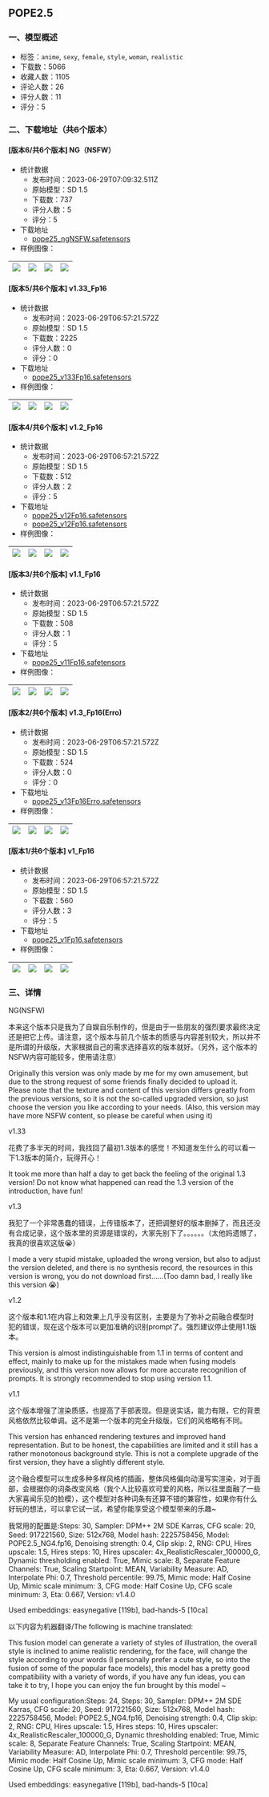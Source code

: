 ## POPE2.5
### 一、模型概述

- 标签：`anime`, `sexy`, `female`, `style`, `woman`, `realistic`
- 下载数：5066
- 收藏人数：1105
- 评论人数：26
- 评分人数：11
- 评分：5

### 二、下载地址（共6个版本）

#### [版本6/共6个版本] NG（NSFW）

- 统计数据
  - 发布时间：2023-06-29T07:09:32.511Z
  - 原始模型：SD 1.5
  - 下载数：737
  - 评分人数：5
  - 评分：5
- 下载地址
  - [pope25_ngNSFW.safetensors](https://civitai.com/api/download/models/106409)
- 样例图像：

| <img src="https://image.civitai.com/xG1nkqKTMzGDvpLrqFT7WA/3721a68b-82de-45eb-95a2-6cf73f03beaf/width=450/1331158.jpeg" /> | <img src="https://image.civitai.com/xG1nkqKTMzGDvpLrqFT7WA/1014661e-eb0f-45b0-9108-e906641836b3/width=450/1331161.jpeg" /> | <img src="https://image.civitai.com/xG1nkqKTMzGDvpLrqFT7WA/a33b310e-1e51-42fb-a4fe-6f84b95092cf/width=450/1331159.jpeg" /> | <img src="https://image.civitai.com/xG1nkqKTMzGDvpLrqFT7WA/3fcfe075-e5d9-4b26-b7a3-1ca2d4bd1230/width=450/1331162.jpeg" /> |
| ---- | ---- | ---- | ---- |

#### [版本5/共6个版本] v1.33_Fp16

- 统计数据
  - 发布时间：2023-06-29T06:57:21.572Z
  - 原始模型：SD 1.5
  - 下载数：2225
  - 评分人数：0
  - 评分：0
- 下载地址
  - [pope25_v133Fp16.safetensors](https://civitai.com/api/download/models/89079)
- 样例图像：

| <img src="https://image.civitai.com/xG1nkqKTMzGDvpLrqFT7WA/bf3688dc-898d-43e6-af89-01a6f5133673/width=450/1027555.jpeg" /> | <img src="https://image.civitai.com/xG1nkqKTMzGDvpLrqFT7WA/d4539d5c-01c6-44e2-9510-c2c6e7eb8ef5/width=450/1027546.jpeg" /> | <img src="https://image.civitai.com/xG1nkqKTMzGDvpLrqFT7WA/aed3df8e-39a7-4a87-9d4c-1b7bbd0c73c0/width=450/1027544.jpeg" /> | <img src="https://image.civitai.com/xG1nkqKTMzGDvpLrqFT7WA/cfa2b1ef-d8a1-41e2-9c59-6392f0d9af52/width=450/1027551.jpeg" /> |
| ---- | ---- | ---- | ---- |

#### [版本4/共6个版本] v1.2_Fp16

- 统计数据
  - 发布时间：2023-06-29T06:57:21.572Z
  - 原始模型：SD 1.5
  - 下载数：512
  - 评分人数：2
  - 评分：5
- 下载地址
  - [pope25_v12Fp16.safetensors](https://civitai.com/api/download/models/58144?type=Model&format=SafeTensor&size=full&fp=fp16)
  - [pope25_v12Fp16.safetensors](https://civitai.com/api/download/models/58144)
- 样例图像：

| <img src="https://image.civitai.com/xG1nkqKTMzGDvpLrqFT7WA/d88641e4-a970-436a-b757-f510da0dbc00/width=450/632580.jpeg" /> | <img src="https://image.civitai.com/xG1nkqKTMzGDvpLrqFT7WA/148c034b-1f5f-4b20-fc1a-7e7a837fd500/width=450/660399.jpeg" /> | <img src="https://image.civitai.com/xG1nkqKTMzGDvpLrqFT7WA/eb18dc7d-123f-491d-eec4-4f12ff70b100/width=450/639224.jpeg" /> | <img src="https://image.civitai.com/xG1nkqKTMzGDvpLrqFT7WA/3d4f1f93-6937-4562-9f47-f49d7775fe00/width=450/639226.jpeg" /> |
| ---- | ---- | ---- | ---- |

#### [版本3/共6个版本] v1.1_Fp16

- 统计数据
  - 发布时间：2023-06-29T06:57:21.572Z
  - 原始模型：SD 1.5
  - 下载数：508
  - 评分人数：1
  - 评分：5
- 下载地址
  - [pope25_v11Fp16.safetensors](https://civitai.com/api/download/models/56622)
- 样例图像：

| <img src="https://image.civitai.com/xG1nkqKTMzGDvpLrqFT7WA/8a824e0c-c1d2-4c17-923c-06002ec0f800/width=450/618598.jpeg" /> | <img src="https://image.civitai.com/xG1nkqKTMzGDvpLrqFT7WA/94a969b2-392e-40ad-8914-27b1c8d55c00/width=450/618597.jpeg" /> | <img src="https://image.civitai.com/xG1nkqKTMzGDvpLrqFT7WA/a59bcd26-9d86-4f28-017f-2b05ad9f8700/width=450/618599.jpeg" /> | <img src="https://image.civitai.com/xG1nkqKTMzGDvpLrqFT7WA/b59e493b-2712-445a-594e-6227a08e6b00/width=450/618762.jpeg" /> |
| ---- | ---- | ---- | ---- |

#### [版本2/共6个版本] v1.3_Fp16(Erro)

- 统计数据
  - 发布时间：2023-06-29T06:57:21.572Z
  - 原始模型：SD 1.5
  - 下载数：524
  - 评分人数：0
  - 评分：0
- 下载地址
  - [pope25_v13Fp16Erro.safetensors](https://civitai.com/api/download/models/88251)
- 样例图像：

| <img src="https://image.civitai.com/xG1nkqKTMzGDvpLrqFT7WA/ccabceb3-939a-4ed8-a930-251b66a5da9b/width=450/1014821.jpeg" /> | <img src="https://image.civitai.com/xG1nkqKTMzGDvpLrqFT7WA/0298eb92-9ac4-4f36-89f9-ab473800c610/width=450/1014824.jpeg" /> | <img src="https://image.civitai.com/xG1nkqKTMzGDvpLrqFT7WA/e9469e37-6f2f-48fd-882c-0652a65a4237/width=450/1014829.jpeg" /> | <img src="https://image.civitai.com/xG1nkqKTMzGDvpLrqFT7WA/73cc4690-4923-44e7-8cb2-b6e0f6785f5a/width=450/1014822.jpeg" /> |
| ---- | ---- | ---- | ---- |

#### [版本1/共6个版本] v1_Fp16

- 统计数据
  - 发布时间：2023-06-29T06:57:21.572Z
  - 原始模型：SD 1.5
  - 下载数：560
  - 评分人数：3
  - 评分：5
- 下载地址
  - [pope25_v1Fp16.safetensors](https://civitai.com/api/download/models/50813)
- 样例图像：

| <img src="https://image.civitai.com/xG1nkqKTMzGDvpLrqFT7WA/c41a3842-2bd2-4477-2823-6580e810a600/width=450/551097.jpeg" /> | <img src="https://image.civitai.com/xG1nkqKTMzGDvpLrqFT7WA/0aeab020-db2d-452f-74f5-53da720ec400/width=450/546893.jpeg" /> | <img src="https://image.civitai.com/xG1nkqKTMzGDvpLrqFT7WA/4bc84b13-024c-4050-241d-e36b4ca09600/width=450/546892.jpeg" /> | <img src="https://image.civitai.com/xG1nkqKTMzGDvpLrqFT7WA/c2ca596e-bc7f-4da1-551f-2bb6a1cd4c00/width=450/546889.jpeg" /> |
| ---- | ---- | ---- | ---- |


### 三、详情
<p>NG(NSFW)</p><p>本来这个版本只是我为了自娱自乐制作的，但是由于一些朋友的强烈要求最终决定还是把它上传。请注意，这个版本与前几个版本的质感与内容差别较大，所以并不是所谓的升级版，大家根据自己的需求选择喜欢的版本就好。（另外，这个版本的NSFW内容可能较多，使用请注意）</p><p>Originally this version was only made by me for my own amusement, but due to the strong request of some friends finally decided to upload it. Please note that the texture and content of this version differs greatly from the previous versions, so it is not the so-called upgraded version, so just choose the version you like according to your needs. (Also, this version may have more NSFW content, so please be careful when using it)</p><p></p><p></p><p>v1.33</p><p>花费了多半天的时间，我找回了最初1.3版本的感觉！不知道发生什么的可以看一下1.3版本的简介，玩得开心！</p><p>It took me more than half a day to get back the feeling of the original 1.3 version! Do not know what happened can read the 1.3 version of the introduction, have fun!</p><p></p><p></p><p>v1.3</p><p>我犯了一个非常愚蠢的错误，上传错版本了，还把调整好的版本删掉了，而且还没有合成记录，这个版本里的资源是错误的，大家先别下了。。。。。。（太他妈遗憾了，我真的很喜欢这版😭）</p><p>I made a very stupid mistake, uploaded the wrong version, but also to adjust the version deleted, and there is no synthesis record, the resources in this version is wrong, you do not download first......(Too damn bad, I really like this version 😭)</p><p></p><p></p><p>v1.2</p><p>这个版本和1.1在内容上和效果上几乎没有区别，主要是为了弥补之前融合模型时犯的错误，现在这个版本可以更加准确的识别prompt了。强烈建议停止使用1.1版本。</p><p>This version is almost indistinguishable from 1.1 in terms of content and effect, mainly to make up for the mistakes made when fusing models previously, and this version now allows for more accurate recognition of prompts. It is strongly recommended to stop using version 1.1.</p><p></p><p></p><p>v1.1</p><p>这个版本增强了渲染质感，也提高了手部表现。但是说实话，能力有限，它的背景风格依然比较单调。这不是第一个版本的完全升级版，它们的风格略有不同。</p><p>This version has enhanced rendering textures and improved hand representation. But to be honest, the capabilities are limited and it still has a rather monotonous background style. This is not a complete upgrade of the first version, they have a slightly different style.</p><p></p><p></p><p>这个融合模型可以生成多种多样风格的插画，整体风格偏向动漫写实渲染，对于面部，会根据你的词条改变风格（我个人比较喜欢可爱的风格，所以往里面融了一些大家喜闻乐见的脸模），这个模型对各种词条有还算不错的兼容性，如果你有什么好玩的想法，可以拿它试一试，希望你能享受这个模型带来的乐趣~</p><p>我常用的配置是:Steps: 30, Sampler: DPM++ 2M SDE Karras, CFG scale: 20, Seed: 917221560, Size: 512x768, Model hash: 2225758456, Model: POPE2.5_NG4.fp16, Denoising strength: 0.4, Clip skip: 2, RNG: CPU, Hires upscale: 1.5, Hires steps: 10, Hires upscaler: 4x_RealisticRescaler_100000_G, Dynamic thresholding enabled: True, Mimic scale: 8, Separate Feature Channels: True, Scaling Startpoint: MEAN, Variability Measure: AD, Interpolate Phi: 0.7, Threshold percentile: 99.75, Mimic mode: Half Cosine Up, Mimic scale minimum: 3, CFG mode: Half Cosine Up, CFG scale minimum: 3, Eta: 0.667, Version: v1.4.0</p><p>Used embeddings: easynegative [119b], bad-hands-5 [10ca]</p><p>以下内容为机器翻译/The following is machine translated:</p><p>This fusion model can generate a variety of styles of illustration, the overall style is inclined to anime realistic rendering, for the face, will change the style according to your words (I personally prefer a cute style, so into the fusion of some of the popular face models), this model has a pretty good compatibility with a variety of words, if you have any fun ideas, you can take it to try, I hope you can enjoy the fun brought by this model ~</p><p>My usual configuration:Steps: 24, Steps: 30, Sampler: DPM++ 2M SDE Karras, CFG scale: 20, Seed: 917221560, Size: 512x768, Model hash: 2225758456, Model: POPE2.5_NG4.fp16, Denoising strength: 0.4, Clip skip: 2, RNG: CPU, Hires upscale: 1.5, Hires steps: 10, Hires upscaler: 4x_RealisticRescaler_100000_G, Dynamic thresholding enabled: True, Mimic scale: 8, Separate Feature Channels: True, Scaling Startpoint: MEAN, Variability Measure: AD, Interpolate Phi: 0.7, Threshold percentile: 99.75, Mimic mode: Half Cosine Up, Mimic scale minimum: 3, CFG mode: Half Cosine Up, CFG scale minimum: 3, Eta: 0.667, Version: v1.4.0</p><p>Used embeddings: easynegative [119b], bad-hands-5 [10ca]</p>
